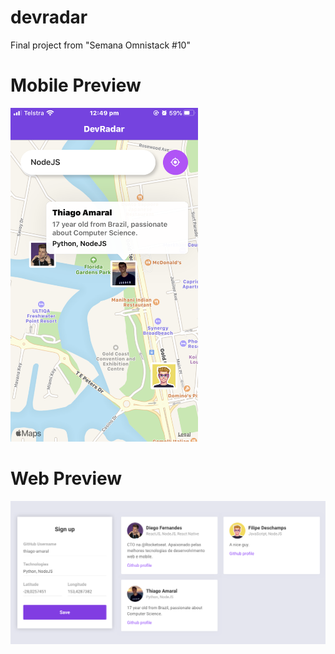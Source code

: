 # devradar
Final project from "Semana Omnistack #10"

# Mobile Preview
<img src="mobile_preview.png" width=300 />

# Web Preview
<img src="web_preview.png" width=1000 />